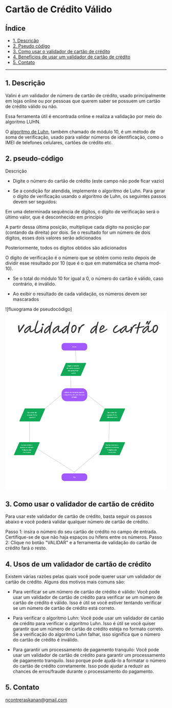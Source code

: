 # Cartão de Crédito Válido

## Índice

* [1. Descrição](#1-Descrição)
* [2. Pseudo código](#2-Pseudo-código)
* [3. Como usar o validador de cartão de crédito](#3-Como-usar-o-validador-de-cartão-de-crédito)
* [4. Benefícios de usar um validador de cartão de crédito](#4-Benefícios-de-usar-um-validador-de-cartão-de-crédito)
* [5. Contato](#5-Contato)


***

## 1. Descrição


Valini é um validador de número de cartão de crédito, usado principalmente em lojas online ou por pessoas que querem saber se possuem um cartão de crédito válido ou não.

Essa ferramenta útil é encontrada online e realiza a validação por meio do algoritmo LUHN.


O [algoritmo de Luhn](https://en.wikipedia.org/wiki/Luhn_algorithm), também
chamado de módulo 10, é um método de soma de verificação, usado para validar
números de identificação, como o IMEI de telefones celulares, cartões de crédito
etc.

## 2. pseudo-código

Descrição
* Digite o número do cartão de crédito (este campo não pode ficar vazio)

* Se a condição for atendida, implemente o algoritmo de Luhn. Para gerar o dígito de verificação usando o algoritmo de Luhn, os seguintes passos devem ser seguidos:

Em uma determinada sequência de dígitos, o dígito de verificação será o último valor, que é desconhecido em princípio

A partir dessa última posição, multiplique cada dígito na posição par (contando da direita) por dois. Se o resultado for um número de dois dígitos, esses dois valores serão adicionados

Posteriormente, todos os dígitos obtidos são adicionados

O dígito de verificação é o número que se obtém como resto depois de dividir esse resultado por 10 (que é o que em matemática se chama mod-10).

* Se o total do módulo 10 for igual a 0, o número do cartão é válido, caso contrário, é inválido.

* Ao exibir o resultado de cada validação, os números devem ser mascarados

![fluxograma de pseudocódigo] <img src="Fluxograma.png" alt="">

## 3. Como usar o validador de cartão de crédito

Para usar este validador de cartão de crédito, basta seguir os passos abaixo e você poderá validar qualquer número de cartão de crédito.

Passo 1: insira o número do seu cartão de crédito no campo de entrada. Certifique-se de que não haja espaços ou hífens entre os números.
Passo 2: Clique no botão "VALIDAR" e a ferramenta de validação do cartão de crédito fará o resto.


## 4. Usos de um validador de cartão de crédito

Existem várias razões pelas quais você pode querer usar um validador de cartão de crédito. Alguns dos motivos mais comuns são:

* Para verificar se um número de cartão de crédito é válido: Você pode usar um validador de cartão de crédito para verificar se um número de cartão de crédito é válido. Isso é útil se você estiver tentando verificar se um número de cartão de crédito está correto.

* Para verificar o algoritmo Luhn: Você pode usar um validador de cartão de crédito para verificar o algoritmo Luhn. Isso é útil se você quiser garantir que um número de cartão de crédito esteja no formato correto. Se a verificação do algoritmo Luhn falhar, isso significa que o número do cartão de crédito é inválido.

* Para garantir um processamento de pagamento tranquilo: Você pode usar um validador de cartão de crédito para garantir um processamento de pagamento tranquilo. Isso porque pode ajudá-lo a formatar o número do cartão de crédito corretamente. Isso pode ajudar a reduzir as chances de erros/fraude durante o processamento do pagamento.


## 5. Contato
ncontreraskanan@gmail.com